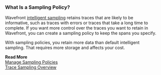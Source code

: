 ### What Is a Sampling Policy? 

Wavefront [intelligent sampling](http://docs.wavefront.com/trace_data_sampling.html) retains traces that are likely to be informative, such as traces with errors or traces that take a long time to complete. If you want more control over the traces you want to retain in Wavefront, you can create a sampling policy to keep the spans you specify. 

With sampling policies, you retain more data than default intelligent sampling. That requires more storage and affects your cost. 

**Read More**<br/>
[Manage Sampling Policies](https://docs.wavefront.com/trace_sampling_policies.html)<br/>
[Trace Sampling Overview](https://docs.wavefront.com/trace_data_sampling.html#how-it-works)
